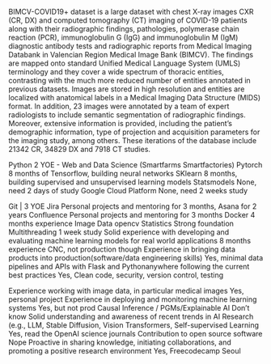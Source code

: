BIMCV-COVID19+ dataset is a large dataset with chest X-ray images CXR (CR, DX) and computed tomography (CT) imaging of COVID-19
patients along with their radiographic findings, pathologies, polymerase chain reaction (PCR), immunoglobulin G (IgG) 
and immunoglobulin M (IgM) diagnostic antibody tests and radiographic reports from Medical Imaging Databank in
Valencian Region Medical Image Bank (BIMCV). The findings are mapped onto standard Unified Medical Language System (UMLS) 
terminology and they cover a wide spectrum of thoracic entities, contrasting with the much more reduced number of entities 
annotated in previous datasets. Images are stored in high resolution and entities are localized with anatomical labels in a
Medical Imaging Data Structure (MIDS) format. In addition, 23 images were annotated by a team of expert radiologists to include 
semantic segmentation of radiographic findings. Moreover, extensive information is provided, including the patient’s 
demographic information, type of projection and acquisition parameters for the imaging study, among others.
These iterations of the database include 21342 CR, 34829 DX and 7918 CT studies.

Python
2 YOE - Web and Data Science (Smartfarms Smartfactories)
Pytorch
8 months of Tensorflow, building neural networks
SKlearn
8 months, building supervised and unsupervised learning models
Statsmodels
None, need 2 days of study
Google Cloud Platform
None, need 2 weeks study


Git | 3 YOE
Jira
Personal projects and mentoring for 3 months, Asana for 2 years
Confluence
Personal projects and mentoring for 3 months
Docker
4 months experience
Image Data
opencv
Statistics
Strong foundation
Multithreading
1 week study
Solid experience with developing and evaluating machine learning models for real world applications
 8 months experience CNC, not production though
Experience in bringing data products into production(software/data engineering skills)
Yes, minimal data pipelines and APIs with Flask and Pythonanywhere
following the current best practices
Yes, Clean code, security, version control, testing


Experience working with image data, in particular medical images
Yes, personal project
Experience in deploying and monitoring machine learning systems
Yes, but not prod
Causal Inference / PGMs/Explainable AI
Don’t know
Solid understanding and awareness of recent trends in AI Research (e.g., LLM, Stable Diffusion, Vision Transformers, Self-supervised Learning
Yes, read the OpenAI science journals
Contribution to open source software
Nope
Proactive in sharing knowledge, initiating collaborations, and promoting a positive research environment
Yes, Freecodecamp Seoul


